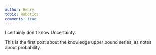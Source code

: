 ```yaml
---
author: Henry
topic: Robotics
comments: true
---
```


I certainly don't know Uncertainty.

This is the first post about the knowledge upper bound series, as notes about probability.

